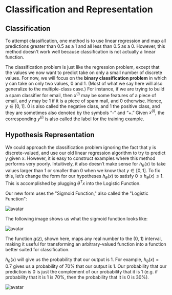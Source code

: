 # Classification and Representation

## Classification

To attempt classification, one method is to use linear regression and map all predictions greater than 0.5 as a 1 and all less than 0.5 as a 0. However, this method doesn't work well because classification is not actually a linear function.

The classification problem is just like the regression problem, except that the values we now want to predict take on only a small number of discrete values. For now, we will focus on the **binary classification problem** in which y can take on only two values, 0 and 1. (Most of what we say here will also generalize to the multiple-class case.) For instance, if we are trying to build a spam classifier for email, then $x^{(i)}$ may be some features of a piece of email, and $y$ may be 1 if it is a piece of spam mail, and 0 otherwise. Hence, $y∈[0,1]$. 0 is also called the negative class, and 1 the positive class, and they are sometimes also denoted by the symbols “-” and “+.” Given $x^{(i)}$, the corresponding $y^{(i)}$ is also called the label for the training example.

## Hypothesis Representation

We could approach the classification problem ignoring the fact that y is discrete-valued, and use our old linear regression algorithm to try to predict y given x. However, it is easy to construct examples where this method performs very poorly. Intuitively, it also doesn’t make sense for $h_\theta (x)$ to take values larger than 1 or smaller than 0 when we know that $y ∈ [0, 1]$. To fix this, let’s change the form for our hypotheses $h_\theta (x)$ to satisfy $0 \leq h_\theta (x) \leq 1$. This is accomplished by plugging $\theta^Tx$ into the Logistic Function.

Our new form uses the "Sigmoid Function," also called the "Logistic Function":

![avatar](https://raw.githubusercontent.com/garyphone/machine_learning/master/pictures/l3_1.PNG)

The following image shows us what the sigmoid function looks like:

![avatar](https://raw.githubusercontent.com/garyphone/machine_learning/master/pictures/l3_2.PNG)

The function $g(z)$, shown here, maps any real number to the (0, 1) interval, making it useful for transforming an arbitrary-valued function into a function better suited for classification.

$h_\theta (x)$ will give us the probability that our output is 1. For example, $h_\theta(x)=0.7$ gives us a probability of 70% that our output is 1. Our probability that our prediction is 0 is just the complement of our probability that it is 1 (e.g. if probability that it is 1 is 70%, then the probability that it is 0 is 30%).

![avatar](https://raw.githubusercontent.com/garyphone/machine_learning/master/pictures/l3_3.PNG)
